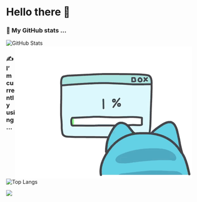 <!--
**Olvi73/Olvi73** is a ✨ _special_ ✨ repository because its `README.md` (this file) appears on your GitHub profile.

Here are some ideas to get you started:

- 🔭 I’m currently working on ...
- 🌱 I’m currently learning ...
- 👯 I’m looking to collaborate on ...
- 🤔 I’m looking for help with ...
- 💬 Ask me about ...
- 📫 How to reach me: ...
- 😄 Pronouns: ...
- ⚡ Fun fact: ...
-->
# Hello there 👋
### 🤔 My GitHub stats ... 
![GitHub Stats](https://github-readme-stats.vercel.app/api?username=Olvi73&count_private=true&show_icons=true&theme=dracula)  
<img align="right" alt="gif" src="https://raw.githubusercontent.com/Olvi73/Olvi73/main/pic/code.gif" />

### ✍ I’m currently using ... 
![Top Langs](https://github-readme-stats.vercel.app/api/top-langs/?username=Olvi73&hide=javascript,css&exclude_repo=Olvi73.github.io&theme=dracula)  

<!--
### :hammer: I’m currently working on ...  
![Wakatime Stats](https://github-readme-stats.vercel.app/api/wakatime?username=Olvi73&theme=dracula)
-->
<img src="https://img.shields.io/badge/Supported%20by-GitHub%20Readme%20Stats%20-gray.svg?colorA=655BE1&colorB=4F44D6&style=for-the-badge"/>
